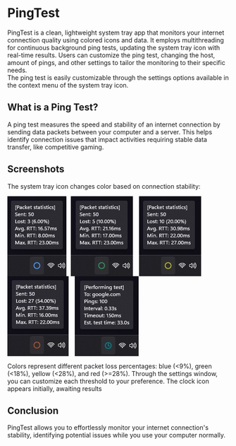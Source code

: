 # PingTest
PingTest is a clean, lightweight system tray app that monitors your internet connection quality using colored icons and data. It employs multithreading for continuous background ping tests, updating the system tray icon with real-time results. Users can customize the ping test, changing the host, amount of pings, and other settings to tailor the monitoring to their specific needs.  
The ping test is easily customizable through the settings options available in the context menu of the system tray icon.

## What is a Ping Test?
A ping test measures the speed and stability of an internet connection by sending data packets between your computer and a server. This helps identify connection issues that impact activities requiring stable data transfer, like competitive gaming.

## Screenshots
The system tray icon changes color based on connection stability:

<img src="Screenshots/Blue circle.jpg" alt="BlueCricle"><img src="Screenshots/Green circle.jpg" alt="GreenCircle"> <img src="Screenshots/Yellow circle.jpg" alt="YellowCircle"> <img src="Screenshots/Red circle.jpg" alt="RedCircle"> <img src="Screenshots/Testing.jpg" alt="Testing...">

Colors represent different packet loss percentages: blue (<9%), green (<18%), yellow (<28%), and red (>=28%). Through the settings window, you can customize each threshold to your preference. The clock icon appears initially, awaiting results

## Conclusion
PingTest allows you to effortlessly monitor your internet connection's stability, identifying potential issues while you use your computer normally.

<style>
  img {
    display: inline-block;
    margin-right: 10px;
    vertical-align: middle;
  }
  /* Para eliminar el margen de la última imagen */
  img:last-child {
    margin-right: 0;
  }
</style>
